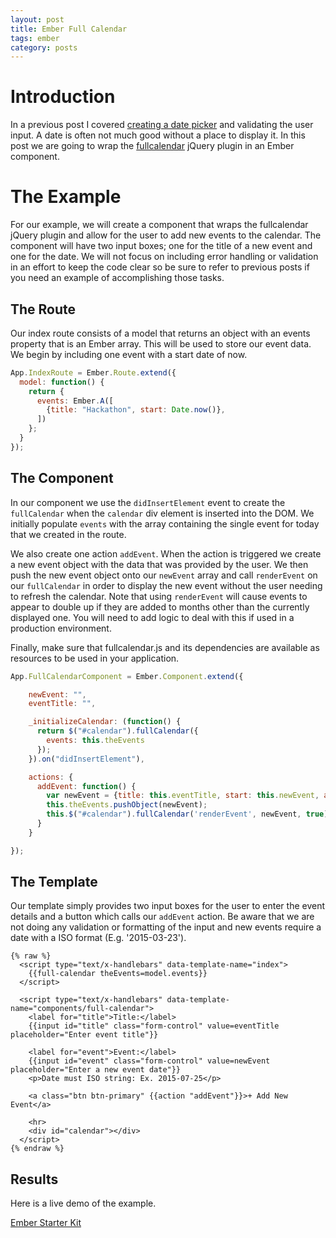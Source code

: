 ```yaml
---
layout: post
title: Ember Full Calendar
tags: ember
category: posts
---
```


# Introduction
In a previous post I covered [creating a date picker](http://www.jarrodctaylor.com/posts/Date-Picker-And-Validation-In-Ember/)
and validating the user input. A date is often not much good without a place to
display it. In this post we are going to wrap the [fullcalendar](http://arshaw.com/fullcalendar/)
jQuery plugin in an Ember component.

# The Example
For our example, we will create a component that wraps the fullcalendar jQuery
plugin and allow for the user to add new events to the calendar. The
component will have two input boxes; one for the title of a new event and one
for the date. We will not focus on including error handling or validation in an
effort to keep the code clear so be sure to refer to previous posts if you
need an example of accomplishing those tasks.

## The Route
Our index route consists of a model that returns an object with an events
property that is an Ember array. This will be used to store our event data. We
begin by including one event with a start date of now.

``` javascript
App.IndexRoute = Ember.Route.extend({
  model: function() {
    return {
      events: Ember.A([
        {title: "Hackathon", start: Date.now()},
      ])
    };
  }
});
```
## The Component
In our component we use the `didInsertElement` event to create the
`fullCalendar` when the `calendar` div element is inserted into the DOM. We
initially populate `events` with the array containing the single event for today
that we created in the route.

We also create one action `addEvent`. When the action is triggered we create a
new event object with the data that was provided by the user. We then push the new
event object onto our `newEvent` array and call `renderEvent` on our
`fullCalendar` in order to display the new event without the user needing to
refresh the calendar. Note that using `renderEvent` will cause events to appear
to double up if they are added to months other than the currently displayed one.
You will need to add logic to deal with this if used in a production
environment.

Finally, make sure that fullcalendar.js and its dependencies are available as
resources to be used in your application.

``` javascript
App.FullCalendarComponent = Ember.Component.extend({

    newEvent: "",
    eventTitle: "",

    _initializeCalendar: (function() {
      return $("#calendar").fullCalendar({
        events: this.theEvents
      });
    }).on("didInsertElement"),

    actions: {
      addEvent: function() {
        var newEvent = {title: this.eventTitle, start: this.newEvent, allDay: false};
        this.theEvents.pushObject(newEvent);
        this.$("#calendar").fullCalendar('renderEvent', newEvent, true);
      }
    }

});
```

## The Template
Our template simply provides two input boxes for the user to enter the event
details and a button which calls our `addEvent` action. Be aware that we are
not doing any validation or formatting of the input and new events require a
date with a ISO format (E.g. '2015-03-23').

``` text
{% raw %}
  <script type="text/x-handlebars" data-template-name="index">
    {{full-calendar theEvents=model.events}}
  </script>

  <script type="text/x-handlebars" data-template-name="components/full-calendar">
    <label for="title">Title:</label>
    {{input id="title" class="form-control" value=eventTitle placeholder="Enter event title"}}

    <label for="event">Event:</label>
    {{input id="event" class="form-control" value=newEvent placeholder="Enter a new event date"}}
    <p>Date must ISO string: Ex. 2015-07-25</p>

    <a class="btn btn-primary" {{action "addEvent"}}>+ Add New Event</a>

    <hr>
    <div id="calendar"></div>
  </script>
{% endraw %}
```

## Results
Here is a live demo of the example.

  <a class="jsbin-embed" href="http://emberjs.jsbin.com/lucehaye/1/embed?output">Ember Starter Kit</a><script src="http://static.jsbin.com/js/embed.js"></script>
